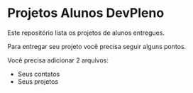 # Projetos Alunos DevPleno

Este repositório lista os projetos de alunos entregues.

Para entregar seu projeto você precisa seguir alguns pontos.

Você precisa adicionar 2 arquivos:
- Seus contatos
- Seus projetos

